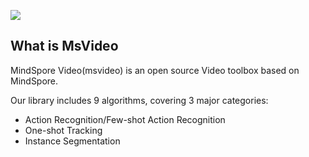 ![](./img/logo.png)

## What is MsVideo

MindSpore Video(msvideo) is an open source Video toolbox based on MindSpore.

Our library includes 9 algorithms, covering 3 major categories:

- Action Recognition/Few-shot Action Recognition
- One-shot Tracking
- Instance Segmentation
